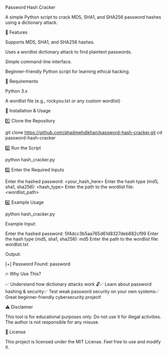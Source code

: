 Password Hash Cracker

A simple Python script to crack MD5, SHA1, and SHA256 password hashes using a dictionary attack.

🚀 Features

Supports MD5, SHA1, and SHA256 hashes.

Uses a wordlist dictionary attack to find plaintext passwords.

Simple command-line interface.

Beginner-friendly Python script for learning ethical hacking.

📌 Requirements

Python 3.x

A wordlist file (e.g., rockyou.txt or any custom wordlist)

🔧 Installation & Usage

1️⃣ Clone the Repository

git clone https://github.com/ahadmehdikhan/password-hash-cracker.git
cd password-hash-cracker

2️⃣ Run the Script

python hash_cracker.py

3️⃣ Enter the Required Inputs

Enter the hashed password: <your_hash_here>
Enter the hash type (md5, sha1, sha256): <hash_type>
Enter the path to the wordlist file: <wordlist_path>

4️⃣ Example Usage

python hash_cracker.py

Example Input:

Enter the hashed password: 5f4dcc3b5aa765d61d8327deb882cf99
Enter the hash type (md5, sha1, sha256): md5
Enter the path to the wordlist file: wordlist.txt

Output:

[+] Password Found: password

🔥 Why Use This?

✅ Understand how dictionary attacks work 🔓✅ Learn about password hashing & security✅ Test weak password security on your own systems✅ Great beginner-friendly cybersecurity project!

⚠️ Disclaimer

This tool is for educational purposes only. Do not use it for illegal activities. The author is not responsible for any misuse.

📜 License

This project is licensed under the MIT License. Feel free to use and modify it.


